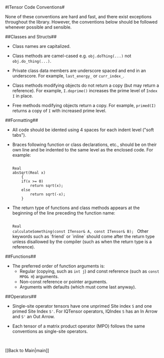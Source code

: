#ITensor Code Conventions#

None of these conventions are hard and fast, and there exist exceptions throughout the library.
However, the conventions below should be followed whenever possible and sensible.


##Classes and Structs##

* Class names are capitalized.

* Class methods are camel-cased e.g. `obj.doThing(...)` not `obj.do_thing(...)`.

* Private class data members are underscore spaced and end in an underscore.
  For example, `last_energy_` or `curr_index_`.

* Class methods modifying objects do not return a copy (but may return a reference). 
  For example, `I.doprime()` increases the prime level of `Index I` in place.

* Free methods modifying objects return a copy. For example, 
  `primed(I)` returns a copy of `I` with increased prime level.


##Formatting##

* All code should be idented using 4 spaces for each indent level ("soft tabs").

* Braces following function or class declarations, etc., should be on their own line and 
  be indented to the same level as the enclosed code. For example:

  <code>
  Real
  absSqrt(Real x)
      {
      if(x >= 0)
          return sqrt(x);
      else
          return sqrt(-x);
      }</code>

* The return type of functions and class methods appears at the beginning of the line preceding the function name:

  <code>
  Real
  calculateSomething(const ITensor& A, const ITensor& B); </code> 
  Other keywords such as `friend` or `inline` should come after the return type unless disallowed by the compiler
  (such as when the return type is a reference).

##Functions##

* The preferred order of function arguments is:
    * Regular (copying, such as `int j`) and const reference (such as `const MPO& H`) arguments.
    * Non-const reference or pointer arguments.
    * Arguments with defaults (which must come last anyway).


##Operators##

* Single-site operator tensors have one unprimed Site index `S` and one primed Site Index `S'`.
  For IQTensor operators, IQIndex `S` has an In Arrow and `S'` an Out Arrow.

* Each tensor of a matrix product operator (MPO) follows the same conventions as single-site operators.


</br>

[[Back to Main|main]]
